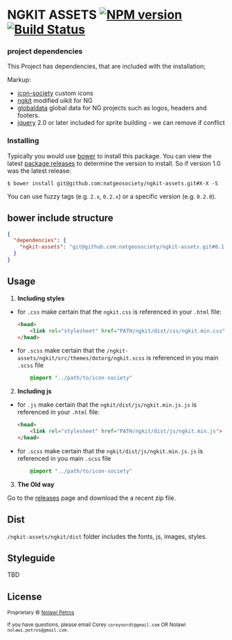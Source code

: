 # NGKIT ASSETS [![NPM version](https://badge.fury.io/js/education.svg)](https://npmjs.org/package/education) [![Build Status](https://travis-ci.org/NGFieldScope/education.svg?branch=master)](https://travis-ci.org/NGFieldScope/education)



###  project dependencies
This Project has dependencies, that are included with the installation;

Markup: 
* [icon-society](https://github.com/natgeosociety/icon-society/) custom icons
* [ngkit](https://github.com/natgeosociety/ngkit) modified uikit for NG
* [globaldata](https://github.com/natgeosociety/globaldata) global data for NG projects such as logos, headers and footers.
* [jquery]() 2.0 or later included for sprite building - we can remove if conflict


### Installing

Typically you would use [bower](http://bower.io/) to install this package. You
can view the latest [package releases](https://github.com/natgeosociety/ngkit-assets/releases)
to determine the version to install. So if version 1.0 was the latest release:

```
$ bower install git@github.com:natgeosociety/ngkit-assets.git#X-X -S

```
You can use fuzzy tags (e.g. `2.x`, `0.2.x`) or a specific version (e.g. `0.2.0`).

## bower include structure

``` json
{
  "dependencies": {
    "ngkit-assets": "git@github.com:natgeosociety/ngkit-assets.git#0.1.x"
  }
}
```

## Usage


1. **Including styles**
  - for `.css` make certain that the `ngkit.css` is referenced in your `.html` file:
    ```html
    <head>
        <link rel="stylesheet" href="PATH/ngkit/dist/css/ngkit.min.css">
    </head>
    ```
  - for `.scss`  make certain that the `/ngkit-assets/ngkit/src/themes/dotorg/ngkit.scss` is referenced in you main `.scss` file
     ```scss
         @import "../path/to/icon-society"

     ```
2. **Including js**
  - for `.js` make certain that the `ngkit/dist/js/ngkit.min.js.js` is referenced in your `.html` file:
    ```html
    <head>
        <link rel="stylesheet" href="PATH/ngkit/dist/js/ngkit.min.js">
    </head>
    ```
  - for `.scss`  make certain that the `ngkit/dist/js/ngkit.min.js.js` is referenced in you main `.scss` file
     ```scss
         @import "../path/to/icon-society"

     ```

3. **The Old way**

Go to the [releases](https://github.com/natgeosociety/ngkit-assets/releases) page and download the a recent zip file.


## Dist

`/ngkit-assets/ngkit/dist` folder includes the fonts, js, images, styles. 

## Styleguide

TBD 

## License


<sub>Proprietary © [Nolawi Petros](https://github.com/natgeosociety/ngkit-assets)</sub>

<sub>If you have questions, please email Corey `coreyoordt@gmail.com` OR Nolawi `nolawi.petros@gmail.com.`</sub>




